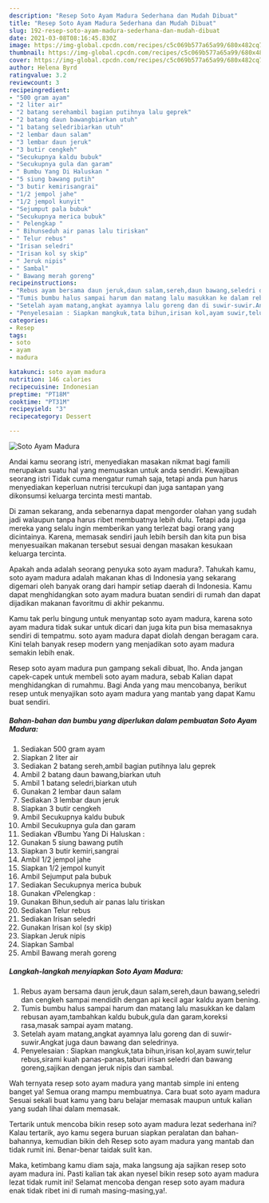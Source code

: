 ```yaml
---
description: "Resep Soto Ayam Madura Sederhana dan Mudah Dibuat"
title: "Resep Soto Ayam Madura Sederhana dan Mudah Dibuat"
slug: 192-resep-soto-ayam-madura-sederhana-dan-mudah-dibuat
date: 2021-03-08T08:16:45.830Z
image: https://img-global.cpcdn.com/recipes/c5c069b577a65a99/680x482cq70/soto-ayam-madura-foto-resep-utama.jpg
thumbnail: https://img-global.cpcdn.com/recipes/c5c069b577a65a99/680x482cq70/soto-ayam-madura-foto-resep-utama.jpg
cover: https://img-global.cpcdn.com/recipes/c5c069b577a65a99/680x482cq70/soto-ayam-madura-foto-resep-utama.jpg
author: Helena Byrd
ratingvalue: 3.2
reviewcount: 3
recipeingredient:
- "500 gram ayam"
- "2 liter air"
- "2 batang serehambil bagian putihnya lalu geprek"
- "2 batang daun bawangbiarkan utuh"
- "1 batang seledribiarkan utuh"
- "2 lembar daun salam"
- "3 lembar daun jeruk"
- "3 butir cengkeh"
- "Secukupnya kaldu bubuk"
- "Secukupnya gula dan garam"
- " Bumbu Yang Di Haluskan "
- "5 siung bawang putih"
- "3 butir kemirisangrai"
- "1/2 jempol jahe"
- "1/2 jempol kunyit"
- "Sejumput pala bubuk"
- "Secukupnya merica bubuk"
- " Pelengkap "
- " Bihunseduh air panas lalu tiriskan"
- " Telur rebus"
- "Irisan seledri"
- "Irisan kol sy skip"
- " Jeruk nipis"
- " Sambal"
- " Bawang merah goreng"
recipeinstructions:
- "Rebus ayam bersama daun jeruk,daun salam,sereh,daun bawang,seledri dan cengkeh sampai mendidih dengan api kecil agar kaldu ayam bening."
- "Tumis bumbu halus sampai harum dan matang lalu masukkan ke dalam rebusan ayam,tambahkan kaldu bubuk,gula dan garam,koreksi rasa,masak sampai ayam matang."
- "Setelah ayam matang,angkat ayamnya lalu goreng dan di suwir-suwir.Angkat juga daun bawang dan seledrinya."
- "Penyelesaian : Siapkan mangkuk,tata bihun,irisan kol,ayam suwir,telur rebus,sirami kuah panas-panas,taburi irisan seledri dan bawang goreng,sajikan dengan jeruk nipis dan sambal."
categories:
- Resep
tags:
- soto
- ayam
- madura

katakunci: soto ayam madura 
nutrition: 146 calories
recipecuisine: Indonesian
preptime: "PT18M"
cooktime: "PT31M"
recipeyield: "3"
recipecategory: Dessert

---
```



![Soto Ayam Madura](https://img-global.cpcdn.com/recipes/c5c069b577a65a99/680x482cq70/soto-ayam-madura-foto-resep-utama.jpg)

Andai kamu seorang istri, menyediakan masakan nikmat bagi famili merupakan suatu hal yang memuaskan untuk anda sendiri. Kewajiban seorang istri Tidak cuma mengatur rumah saja, tetapi anda pun harus menyediakan keperluan nutrisi tercukupi dan juga santapan yang dikonsumsi keluarga tercinta mesti mantab.

Di zaman  sekarang, anda sebenarnya dapat mengorder olahan yang sudah jadi walaupun tanpa harus ribet membuatnya lebih dulu. Tetapi ada juga mereka yang selalu ingin memberikan yang terlezat bagi orang yang dicintainya. Karena, memasak sendiri jauh lebih bersih dan kita pun bisa menyesuaikan makanan tersebut sesuai dengan masakan kesukaan keluarga tercinta. 



Apakah anda adalah seorang penyuka soto ayam madura?. Tahukah kamu, soto ayam madura adalah makanan khas di Indonesia yang sekarang digemari oleh banyak orang dari hampir setiap daerah di Indonesia. Kamu dapat menghidangkan soto ayam madura buatan sendiri di rumah dan dapat dijadikan makanan favoritmu di akhir pekanmu.

Kamu tak perlu bingung untuk menyantap soto ayam madura, karena soto ayam madura tidak sukar untuk dicari dan juga kita pun bisa memasaknya sendiri di tempatmu. soto ayam madura dapat diolah dengan beragam cara. Kini telah banyak resep modern yang menjadikan soto ayam madura semakin lebih enak.

Resep soto ayam madura pun gampang sekali dibuat, lho. Anda jangan capek-capek untuk membeli soto ayam madura, sebab Kalian dapat menghidangkan di rumahmu. Bagi Anda yang mau mencobanya, berikut resep untuk menyajikan soto ayam madura yang mantab yang dapat Kamu buat sendiri.

<!--inarticleads1-->

##### Bahan-bahan dan bumbu yang diperlukan dalam pembuatan Soto Ayam Madura:

1. Sediakan 500 gram ayam
1. Siapkan 2 liter air
1. Sediakan 2 batang sereh,ambil bagian putihnya lalu geprek
1. Ambil 2 batang daun bawang,biarkan utuh
1. Ambil 1 batang seledri,biarkan utuh
1. Gunakan 2 lembar daun salam
1. Sediakan 3 lembar daun jeruk
1. Siapkan 3 butir cengkeh
1. Ambil Secukupnya kaldu bubuk
1. Ambil Secukupnya gula dan garam
1. Sediakan  √Bumbu Yang Di Haluskan :
1. Gunakan 5 siung bawang putih
1. Siapkan 3 butir kemiri,sangrai
1. Ambil 1/2 jempol jahe
1. Siapkan 1/2 jempol kunyit
1. Ambil Sejumput pala bubuk
1. Sediakan Secukupnya merica bubuk
1. Gunakan  √Pelengkap :
1. Gunakan  Bihun,seduh air panas lalu tiriskan
1. Sediakan  Telur rebus
1. Sediakan Irisan seledri
1. Gunakan Irisan kol (sy skip)
1. Siapkan  Jeruk nipis
1. Siapkan  Sambal
1. Ambil  Bawang merah goreng




<!--inarticleads2-->

##### Langkah-langkah menyiapkan Soto Ayam Madura:

1. Rebus ayam bersama daun jeruk,daun salam,sereh,daun bawang,seledri dan cengkeh sampai mendidih dengan api kecil agar kaldu ayam bening.
1. Tumis bumbu halus sampai harum dan matang lalu masukkan ke dalam rebusan ayam,tambahkan kaldu bubuk,gula dan garam,koreksi rasa,masak sampai ayam matang.
1. Setelah ayam matang,angkat ayamnya lalu goreng dan di suwir-suwir.Angkat juga daun bawang dan seledrinya.
1. Penyelesaian : Siapkan mangkuk,tata bihun,irisan kol,ayam suwir,telur rebus,sirami kuah panas-panas,taburi irisan seledri dan bawang goreng,sajikan dengan jeruk nipis dan sambal.




Wah ternyata resep soto ayam madura yang mantab simple ini enteng banget ya! Semua orang mampu membuatnya. Cara buat soto ayam madura Sesuai sekali buat kamu yang baru belajar memasak maupun untuk kalian yang sudah lihai dalam memasak.

Tertarik untuk mencoba bikin resep soto ayam madura lezat sederhana ini? Kalau tertarik, ayo kamu segera buruan siapkan peralatan dan bahan-bahannya, kemudian bikin deh Resep soto ayam madura yang mantab dan tidak rumit ini. Benar-benar taidak sulit kan. 

Maka, ketimbang kamu diam saja, maka langsung aja sajikan resep soto ayam madura ini. Pasti kalian tak akan nyesel bikin resep soto ayam madura lezat tidak rumit ini! Selamat mencoba dengan resep soto ayam madura enak tidak ribet ini di rumah masing-masing,ya!.

